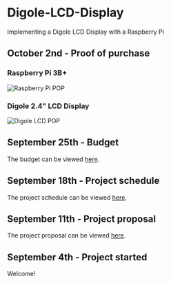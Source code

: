 # Digole-LCD-Display
Implementing a Digole LCD Display with a Raspberry Pi

## October 2nd - Proof of purchase
### Raspberry Pi 3B+
![Raspberry Pi POP](https://github.com/jacobladan/Digole-LCD-Display/blob/master/documentation/RaspberryPi%20-%20PoP.PNG)

### Digole 2.4" LCD Display
![Digole LCD POP](https://github.com/jacobladan/Digole-LCD-Display/blob/master/documentation/Digole%20Display%20-%20PoP.PNG)

## September 25th - Budget
The budget can be viewed [here](https://github.com/jacobladan/Digole-LCD-Display/blob/master/documentation/Budget.xlsx).

## September 18th - Project schedule
The project schedule can be viewed [here](https://github.com/jacobladan/Digole-LCD-Display/blob/master/documentation/Capstone%20Gantt%20Schedule.mpp).

## September 11th - Project proposal
The project proposal can be viewed [here](https://github.com/jacobladan/Digole-LCD-Display/blob/master/documentation/Project%20Proposal.xlsx).

## September 4th - Project started
Welcome!
